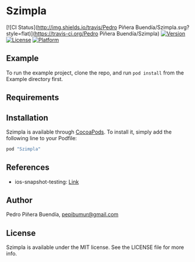 # Szimpla

[![CI Status](http://img.shields.io/travis/Pedro Piñera Buendía/Szimpla.svg?style=flat)](https://travis-ci.org/Pedro Piñera Buendía/Szimpla)
[![Version](https://img.shields.io/cocoapods/v/Szimpla.svg?style=flat)](http://cocoapods.org/pods/Szimpla)
[![License](https://img.shields.io/cocoapods/l/Szimpla.svg?style=flat)](http://cocoapods.org/pods/Szimpla)
[![Platform](https://img.shields.io/cocoapods/p/Szimpla.svg?style=flat)](http://cocoapods.org/pods/Szimpla)

## Example

To run the example project, clone the repo, and run `pod install` from the Example directory first.

## Requirements

## Installation

Szimpla is available through [CocoaPods](http://cocoapods.org). To install
it, simply add the following line to your Podfile:

```ruby
pod "Szimpla"
```

## References
- ios-snapshot-testing: [Link](https://github.com/facebook/ios-snapshot-test-case)

## Author

Pedro Piñera Buendía, pepibumur@gmail.com

## License

Szimpla is available under the MIT license. See the LICENSE file for more info.
